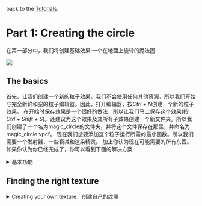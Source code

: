 back to the [Tutorials](../../Tutorials.md).

# Part 1: Creating the circle


在第一部分中，我们将创建基础效果:一个在地面上旋转的魔法圈:

![](https://i.imgur.com/cypsRRb.gif)



## The basics

首先，让我们创建一个新的粒子效果。我们不会使用任何其他资源，所以我们开始与完全新鲜和空的粒子编辑器。因此，打开编辑器，按*Ctrl + N*创建一个新的粒子效果。
在开始时保存效果是一个很好的做法，所以让我们马上保存这个效果(按*Ctrl + Shift + S*)。还建议为这个效果及其所有子效果创建一个新文件夹。所以我们创建了一个名为magic_circle的文件夹，并将这个文件保存在那里，并命名为magic_circle.vpcf。
现在我们想要添加这个粒子运行所需的最小函数。所以我们需要一个发射器，一些衰减和渲染精灵。
加上你认为现在可能需要的所有东西。如果你认为你已经完成了，你可以看到下面的解决方案


<details>
	<summary>基本功能</summary>
	Muhahahah!
</details>



## Finding the right texture

<details>
  <summary>Creating your own texture，创建自己的纹理</summary>
  
剧透的文本。请注意，在摘要标记之后有一个空格是很重要的。你应该能够在' <details> '标签内写任何你想要的标记…只要确保你关闭' <details> '之后。
  
    

  
 ```javascript
 console.log("I'm a code block!");
 ```
</details>
